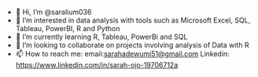 - 👋 Hi, I’m @saralium036
- 👀 I’m interested in data analysis with tools such as Microsoft Excel, SQL, Tableau, PowerBI, R and Python
- 🌱 I’m currently learning R, Tableau, PowerBi and SQL
- 💞️ I’m looking to collaborate on projects involving analysis of Data with R
- 📫 How to reach me: email:sarahadewumi51@gmail.com Linkedin: https://www.linkedin.com/in/sarah-ojo-19706712a

<!---
saralium036/saralium036 is a ✨ special ✨ repository because its `README.md` (this file) appears on your GitHub profile.
You can click the Preview link to take a look at your changes.
--->
